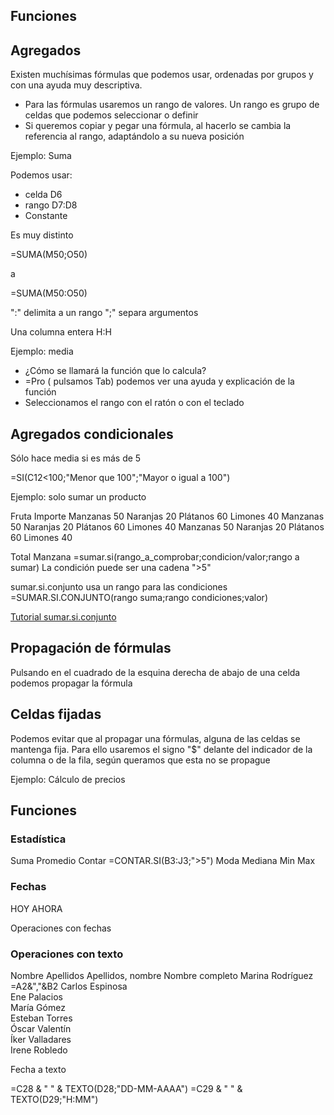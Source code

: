 ## Funciones

## Agregados

Existen muchísimas fórmulas que podemos usar, ordenadas por grupos y con una ayuda muy descriptiva. 
* Para las fórmulas usaremos un rango de valores. Un rango es grupo de celdas que podemos seleccionar o definir
* Si queremos copiar y pegar una fórmula, al hacerlo se cambia la referencia al rango, adaptándolo a su nueva posición

Ejemplo: Suma

Podemos usar:
* celda D6
* rango D7:D8
* Constante 

Es muy distinto 

=SUMA(M50;O50)

a

=SUMA(M50:O50)


":" delimita a un rango
";" separa argumentos

Una columna entera H:H

Ejemplo: media

* ¿Cómo se llamará la función que lo calcula?
* =Pro ( pulsamos Tab) podemos ver una ayuda y explicación de la función
* Seleccionamos el rango con el ratón o con el teclado

## Agregados condicionales

Sólo hace media si es más de 5

=SI(C12<100;"Menor que 100";"Mayor o igual a 100")

Ejemplo: solo sumar un producto

Fruta	Importe
Manzanas	50
Naranjas	20
Plátanos	60
Limones	40
Manzanas	50
Naranjas	20
Plátanos	60
Limones	40
Manzanas	50
Naranjas	20
Plátanos	60
Limones	40

Total Manzana =sumar.si(rango_a_comprobar;condicion/valor;rango a sumar)
La condición puede ser una cadena ">5"

sumar.si.conjunto usa un rango para las condiciones
=SUMAR.SI.CONJUNTO(rango suma;rango condiciones;valor)

[Tutorial sumar.si.conjunto](https://www.ninjaexcel.com/formulas-y-funciones-de-excel/funcion-sumar-si-conjunto/)

## Propagación de fórmulas

Pulsando en el cuadrado de la esquina derecha de abajo de una celda podemos propagar la fórmula

## Celdas fijadas

Podemos evitar que al propagar una fórmulas, alguna de las celdas se mantenga fija. Para ello usaremos el signo "$" delante del indicador de la columna o de la fila, según queramos que esta no se propague

Ejemplo: Cálculo de precios

## Funciones

### Estadística
Suma
Promedio
Contar =CONTAR.SI(B3:J3;">5")
Moda
Mediana
Min
Max


### Fechas

HOY
AHORA

Operaciones con fechas


### Operaciones con texto

Nombre	Apellidos	Apellidos, nombre	Nombre completo
Marina	Rodríguez	=A2&","&B2
Carlos	Espinosa		
Ene	Palacios		
María	Gómez		
Esteban	Torres		
Óscar	Valentín		
Íker	Valladares		
Irene	Robledo		

Fecha a texto

=C28 & " " & TEXTO(D28;"DD-MM-AAAA")
=C29 & " " & TEXTO(D29;"H:MM")

